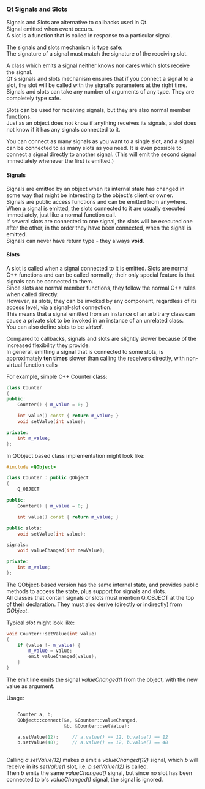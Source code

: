 ### Qt Signals and Slots

Signals and Slots are alternative to callbacks used in Qt. \
Signal emitted when event occurs. \
A slot is a function that is called in response to a particular signal.

The signals and slots mechanism is type safe: \
The signature of a signal must match the signature of the receiving slot.

A class which emits a signal neither knows nor cares which slots receive the signal.\
Qt's signals and slots mechanism ensures that if you connect a signal to a slot, the slot will be called with the signal's parameters at the right time. \
Signals and slots can take any number of arguments of any type. They are completely type safe.

Slots can be used for receiving signals, but they are also normal member functions. \
Just as an object does not know if anything receives its signals, a slot does not know if it has any signals connected to it. 

You can connect as many signals as you want to a single slot, and a signal can be connected to as many slots as you need. It is even possible to connect a signal directly to another signal. (This will emit the second signal immediately whenever the first is emitted.)

#### Signals
Signals are emitted by an object when its internal state has changed in some way that might be interesting to the object's client or owner. \
Signals are public access functions and can be emitted from anywhere.\
When a signal is emitted, the slots connected to it are usually executed immediately, just like a normal function call.\
If several slots are connected to one signal, the slots will be executed one after the other, in the order they have been connected, when the signal is emitted.\
Signals can never have return type - they always **void**.

#### Slots
A slot is called when a signal connected to it is emitted. Slots are normal C++ functions and can be called normally; their only special feature is that signals can be connected to them.\
Since slots are normal member functions, they follow the normal C++ rules when called directly. \
However, as slots, they can be invoked by any component, regardless of its access level, via a signal-slot connection. \
This means that a signal emitted from an instance of an arbitrary class can cause a private slot to be invoked in an instance of an unrelated class.\
You can also define slots to be *virtual*.

Compared to callbacks, signals and slots are slightly slower because of the increased flexibility they provide.\
In general, emitting a signal that is connected to some slots, is approximately **ten times** slower than calling the receivers directly, with non-virtual function calls

For example, simple C++ Counter class:
```cpp
class Counter
{
public:
    Counter() { m_value = 0; }

    int value() const { return m_value; }
    void setValue(int value);

private:
    int m_value;
};
```

In QObject based class implementation might look like:
```cpp
#include <QObject>

class Counter : public QObject
{
    Q_OBJECT

public:
    Counter() { m_value = 0; }

    int value() const { return m_value; }

public slots:
    void setValue(int value);

signals:
    void valueChanged(int newValue);

private:
    int m_value;
};
```
The QObject-based version has the same internal state, and provides public methods to access the state, plus support for signals and slots.\
All classes that contain signals or slots must mention Q_OBJECT at the top of their declaration. They must also derive (directly or indirectly) from *QObject*.

Typical *slot* might look like:
```cpp
void Counter::setValue(int value)
{
    if (value != m_value) {
        m_value = value;
        emit valueChanged(value);
    }
}
```
The emit line emits the signal *valueChanged()* from the object, with the new value as argument.

Usage:
```cpp

    Counter a, b;
    QObject::connect(&a, &Counter::valueChanged,
                     &b, &Counter::setValue);

    a.setValue(12);     // a.value() == 12, b.value() == 12
    b.setValue(48);     // a.value() == 12, b.value() == 48
    
```
Calling *a.setValue(12)* makes *a* emit a *valueChanged(12)* signal, which *b* will receive in its *setValue()* slot, i.e. *b.setValue(12)* is called. \
Then *b* emits the same *valueChanged()* signal, but since no slot has been connected to b's *valueChanged()* signal, the signal is ignored.